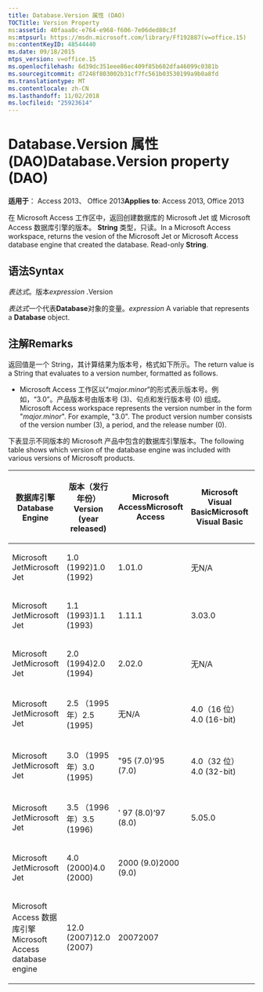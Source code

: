 ```yaml
---
title: Database.Version 属性 (DAO)
TOCTitle: Version Property
ms:assetid: 40faaa0c-e764-e968-f606-7e06ded80c3f
ms:mtpsurl: https://msdn.microsoft.com/library/Ff192887(v=office.15)
ms:contentKeyID: 48544440
ms.date: 09/18/2015
mtps_version: v=office.15
ms.openlocfilehash: 6d39dc351eee86ec409f85b602dfa46099c0381b
ms.sourcegitcommit: d7248f803002b31cf7fc561b03530199a9b0a8fd
ms.translationtype: MT
ms.contentlocale: zh-CN
ms.lasthandoff: 11/02/2018
ms.locfileid: "25923614"
---
```

# <a name="databaseversion-property-dao"></a><span data-ttu-id="3bfec-102">Database.Version 属性 (DAO)</span><span class="sxs-lookup"><span data-stu-id="3bfec-102">Database.Version property (DAO)</span></span>


<span data-ttu-id="3bfec-103">**适用于**： Access 2013、 Office 2013</span><span class="sxs-lookup"><span data-stu-id="3bfec-103">**Applies to**: Access 2013, Office 2013</span></span>

<span data-ttu-id="3bfec-p101">在 Microsoft Access 工作区中，返回创建数据库的 Microsoft Jet 或 Microsoft Access 数据库引擎的版本。 **String** 类型，只读。</span><span class="sxs-lookup"><span data-stu-id="3bfec-p101">In a Microsoft Access workspace, returns the vesion of the Microsoft Jet or Microsoft Access database engine that created the database. Read-only **String**.</span></span>

## <a name="syntax"></a><span data-ttu-id="3bfec-106">语法</span><span class="sxs-lookup"><span data-stu-id="3bfec-106">Syntax</span></span>

<span data-ttu-id="3bfec-107">*表达式*。版本</span><span class="sxs-lookup"><span data-stu-id="3bfec-107">*expression* .Version</span></span>

<span data-ttu-id="3bfec-108">*表达式*一个代表**Database**对象的变量。</span><span class="sxs-lookup"><span data-stu-id="3bfec-108">*expression* A variable that represents a **Database** object.</span></span>

## <a name="remarks"></a><span data-ttu-id="3bfec-109">注解</span><span class="sxs-lookup"><span data-stu-id="3bfec-109">Remarks</span></span>

<span data-ttu-id="3bfec-110">返回值是一个 String，其计算结果为版本号，格式如下所示。</span><span class="sxs-lookup"><span data-stu-id="3bfec-110">The return value is a String that evaluates to a version number, formatted as follows.</span></span>

  - <span data-ttu-id="3bfec-p102">Microsoft Access 工作区以“*major.minor*”的形式表示版本号。例如，“3.0”。产品版本号由版本号 (3)、句点和发行版本号 (0) 组成。</span><span class="sxs-lookup"><span data-stu-id="3bfec-p102">Microsoft Access workspace represents the version number in the form "*major.minor*". For example, "3.0". The product version number consists of the version number (3), a period, and the release number (0).</span></span>

<span data-ttu-id="3bfec-114">下表显示不同版本的 Microsoft 产品中包含的数据库引擎版本。</span><span class="sxs-lookup"><span data-stu-id="3bfec-114">The following table shows which version of the database engine was included with various versions of Microsoft products.</span></span>

<table style="width:100%;">
<colgroup>
<col style="width: 16%" />
<col style="width: 16%" />
<col style="width: 16%" />
<col style="width: 16%" />
<col style="width: 16%" />
<col style="width: 16%" />
</colgroup>
<thead>
<tr class="header">
<th><p><span data-ttu-id="3bfec-115">数据库引擎</span><span class="sxs-lookup"><span data-stu-id="3bfec-115">Database Engine</span></span></p></th>
<th><p><span data-ttu-id="3bfec-116">版本（发行年份）</span><span class="sxs-lookup"><span data-stu-id="3bfec-116">Version (year released)</span></span></p></th>
<th><p><span data-ttu-id="3bfec-117">Microsoft Access</span><span class="sxs-lookup"><span data-stu-id="3bfec-117">Microsoft Access</span></span></p></th>
<th><p><span data-ttu-id="3bfec-118">Microsoft Visual Basic</span><span class="sxs-lookup"><span data-stu-id="3bfec-118">Microsoft Visual Basic</span></span></p></th>
<th><p><span data-ttu-id="3bfec-119">Microsoft Excel</span><span class="sxs-lookup"><span data-stu-id="3bfec-119">Microsoft Excel</span></span></p></th>
<th><p><span data-ttu-id="3bfec-120">Microsoft Visual C++</span><span class="sxs-lookup"><span data-stu-id="3bfec-120">Microsoft Visual C++</span></span></p></th>
</tr>
</thead>
<tbody>
<tr class="odd">
<td><p><span data-ttu-id="3bfec-121">Microsoft Jet</span><span class="sxs-lookup"><span data-stu-id="3bfec-121">Microsoft Jet</span></span></p></td>
<td><p><span data-ttu-id="3bfec-122">1.0 (1992)</span><span class="sxs-lookup"><span data-stu-id="3bfec-122">1.0 (1992)</span></span></p></td>
<td><p><span data-ttu-id="3bfec-123">1.0</span><span class="sxs-lookup"><span data-stu-id="3bfec-123">1.0</span></span></p></td>
<td><p><span data-ttu-id="3bfec-124">无</span><span class="sxs-lookup"><span data-stu-id="3bfec-124">N/A</span></span></p></td>
<td><p><span data-ttu-id="3bfec-125">不适用</span><span class="sxs-lookup"><span data-stu-id="3bfec-125">N/A</span></span></p></td>
<td><p><span data-ttu-id="3bfec-126">无</span><span class="sxs-lookup"><span data-stu-id="3bfec-126">N/A</span></span></p></td>
</tr>
<tr class="even">
<td><p><span data-ttu-id="3bfec-127">Microsoft Jet</span><span class="sxs-lookup"><span data-stu-id="3bfec-127">Microsoft Jet</span></span></p></td>
<td><p><span data-ttu-id="3bfec-128">1.1 (1993)</span><span class="sxs-lookup"><span data-stu-id="3bfec-128">1.1 (1993)</span></span></p></td>
<td><p><span data-ttu-id="3bfec-129">1.1</span><span class="sxs-lookup"><span data-stu-id="3bfec-129">1.1</span></span></p></td>
<td><p><span data-ttu-id="3bfec-130">3.0</span><span class="sxs-lookup"><span data-stu-id="3bfec-130">3.0</span></span></p></td>
<td><p><span data-ttu-id="3bfec-131">无</span><span class="sxs-lookup"><span data-stu-id="3bfec-131">N/A</span></span></p></td>
<td><p><span data-ttu-id="3bfec-132">无</span><span class="sxs-lookup"><span data-stu-id="3bfec-132">N/A</span></span></p></td>
</tr>
<tr class="odd">
<td><p><span data-ttu-id="3bfec-133">Microsoft Jet</span><span class="sxs-lookup"><span data-stu-id="3bfec-133">Microsoft Jet</span></span></p></td>
<td><p><span data-ttu-id="3bfec-134">2.0 (1994)</span><span class="sxs-lookup"><span data-stu-id="3bfec-134">2.0 (1994)</span></span></p></td>
<td><p><span data-ttu-id="3bfec-135">2.0</span><span class="sxs-lookup"><span data-stu-id="3bfec-135">2.0</span></span></p></td>
<td><p><span data-ttu-id="3bfec-136">无</span><span class="sxs-lookup"><span data-stu-id="3bfec-136">N/A</span></span></p></td>
<td><p><span data-ttu-id="3bfec-137">不适用</span><span class="sxs-lookup"><span data-stu-id="3bfec-137">N/A</span></span></p></td>
<td><p><span data-ttu-id="3bfec-138">无</span><span class="sxs-lookup"><span data-stu-id="3bfec-138">N/A</span></span></p></td>
</tr>
<tr class="even">
<td><p><span data-ttu-id="3bfec-139">Microsoft Jet</span><span class="sxs-lookup"><span data-stu-id="3bfec-139">Microsoft Jet</span></span></p></td>
<td><p><span data-ttu-id="3bfec-140">2.5 （1995 年）</span><span class="sxs-lookup"><span data-stu-id="3bfec-140">2.5 (1995)</span></span></p></td>
<td><p><span data-ttu-id="3bfec-141">无</span><span class="sxs-lookup"><span data-stu-id="3bfec-141">N/A</span></span></p></td>
<td><p><span data-ttu-id="3bfec-142">4.0（16 位）</span><span class="sxs-lookup"><span data-stu-id="3bfec-142">4.0 (16-bit)</span></span></p></td>
<td><p><span data-ttu-id="3bfec-143">无</span><span class="sxs-lookup"><span data-stu-id="3bfec-143">N/A</span></span></p></td>
<td><p><span data-ttu-id="3bfec-144">无</span><span class="sxs-lookup"><span data-stu-id="3bfec-144">N/A</span></span></p></td>
</tr>
<tr class="odd">
<td><p><span data-ttu-id="3bfec-145">Microsoft Jet</span><span class="sxs-lookup"><span data-stu-id="3bfec-145">Microsoft Jet</span></span></p></td>
<td><p><span data-ttu-id="3bfec-146">3.0 （1995 年）</span><span class="sxs-lookup"><span data-stu-id="3bfec-146">3.0 (1995)</span></span></p></td>
<td><p><span data-ttu-id="3bfec-147">"95 (7.0)</span><span class="sxs-lookup"><span data-stu-id="3bfec-147">‘95 (7.0)</span></span></p></td>
<td><p><span data-ttu-id="3bfec-148">4.0（32 位）</span><span class="sxs-lookup"><span data-stu-id="3bfec-148">4.0 (32-bit)</span></span></p></td>
<td><p><span data-ttu-id="3bfec-149">"95 (7.0)</span><span class="sxs-lookup"><span data-stu-id="3bfec-149">‘95 (7.0)</span></span></p></td>
<td><p><span data-ttu-id="3bfec-150">4.x</span><span class="sxs-lookup"><span data-stu-id="3bfec-150">4.x</span></span></p></td>
</tr>
<tr class="even">
<td><p><span data-ttu-id="3bfec-151">Microsoft Jet</span><span class="sxs-lookup"><span data-stu-id="3bfec-151">Microsoft Jet</span></span></p></td>
<td><p><span data-ttu-id="3bfec-152">3.5 （1996 年）</span><span class="sxs-lookup"><span data-stu-id="3bfec-152">3.5 (1996)</span></span></p></td>
<td><p><span data-ttu-id="3bfec-153">' 97 (8.0)</span><span class="sxs-lookup"><span data-stu-id="3bfec-153">‘97 (8.0)</span></span></p></td>
<td><p><span data-ttu-id="3bfec-154">5.0</span><span class="sxs-lookup"><span data-stu-id="3bfec-154">5.0</span></span></p></td>
<td><p><span data-ttu-id="3bfec-155">' 97 (8.0)</span><span class="sxs-lookup"><span data-stu-id="3bfec-155">‘97 (8.0)</span></span></p></td>
<td><p><span data-ttu-id="3bfec-156">5.0</span><span class="sxs-lookup"><span data-stu-id="3bfec-156">5.0</span></span></p></td>
</tr>
<tr class="odd">
<td><p><span data-ttu-id="3bfec-157">Microsoft Jet</span><span class="sxs-lookup"><span data-stu-id="3bfec-157">Microsoft Jet</span></span></p></td>
<td><p><span data-ttu-id="3bfec-158">4.0 (2000)</span><span class="sxs-lookup"><span data-stu-id="3bfec-158">4.0 (2000)</span></span></p></td>
<td><p><span data-ttu-id="3bfec-159">2000 (9.0)</span><span class="sxs-lookup"><span data-stu-id="3bfec-159">2000 (9.0)</span></span></p></td>
<td><p></p></td>
<td><p><span data-ttu-id="3bfec-160">2000 (9.0)</span><span class="sxs-lookup"><span data-stu-id="3bfec-160">2000 (9.0)</span></span></p></td>
<td><p></p></td>
</tr>
<tr class="even">
<td><p><span data-ttu-id="3bfec-161">Microsoft Access 数据库引擎</span><span class="sxs-lookup"><span data-stu-id="3bfec-161">Microsoft Access database engine</span></span></p></td>
<td><p><span data-ttu-id="3bfec-162">12.0 (2007)</span><span class="sxs-lookup"><span data-stu-id="3bfec-162">12.0 (2007)</span></span></p></td>
<td><p><span data-ttu-id="3bfec-163">2007</span><span class="sxs-lookup"><span data-stu-id="3bfec-163">2007</span></span></p></td>
<td><p></p></td>
<td><p></p></td>
<td><p></p></td>
</tr>
</tbody>
</table>

